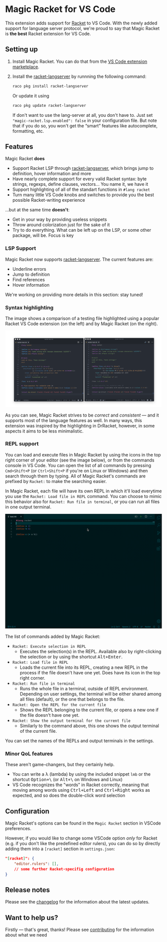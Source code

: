 # Magic Racket for VS Code

This extension adds support for [Racket](http://www.racket-lang.org) to VS Code. With the newly added support for language server protocol, we're proud to say that Magic Racket is **the best** Racket extension for VS Code.

## Setting up

1. Install Magic Racket. You can do that from the [VS Code extension marketplace](https://marketplace.visualstudio.com/items?itemName=evzen-wybitul.magic-racket).
2. Install the [racket-langserver](https://github.com/jeapostrophe/racket-langserver) by runnning the following command:

    ```bash
    raco pkg install racket-langserver
    ```

    Or update it using

    ```bash
    raco pkg update racket-langserver
    ```

    If don't want to use the lang-server at all, you don't have to. Just set `"magic-racket.lsp.enabled": false` in your configuration file. But note that if you do so, you won't get the “smart” features like autocomplete, formatting, etc.

## Features

Magic Racket **does**

- Support Racket LSP through [racket-langserver](https://github.com/jeapostrophe/racket-langserver), which brings jump to definition, hover information and more
- Have nearly complete support for every valid Racket syntax: byte strings, regexps, define clauses, vectors... You name it, we have it
- Support highlighting of all of the standart functions in `#lang racket`
- Turn many little VS Code knobs and switches to provide you the best possible Racket-writing experience

...but at the same time **doesn't**:

- Get in your way by providing useless snippets
- Throw around colorization just for the sake of it
- Try to do everything. What can be left up on the LSP, or some other package, will be. Focus is key

### LSP Support

Magic Racket now supports [racket-langserver](https://github.com/jeapostrophe/racket-langserver). The current features are:

- Underline errors
- Jump to definition
- Find references
- Hover information

We're working on providing more details in this section: stay tuned!

### Syntax highlighting

The image shows a comparison of a testing file highlighted using a popular Racket VS Code extension (on the left) and by Magic Racket (on the right).

![Highlighting comparison](images/magic-vs-other.png)

As you can see, Magic Racket strives to be _correct_ and _consistent_ — and it supports most of the language features as well. In many ways, this extension was inspired by the highlighting in DrRacket, however, in some aspects it aims to be less minimalistic.

### REPL support

You can load and execute files in Magic Racket by using the icons in the top right corner of your editor (see the image below), or from the commands console in VS Code. You can open the list of all commands by pressing <kbd>`Cmd+Shift+P`</kbd> (or <kbd>`Ctrl+Shift+P`</kbd> if you're on Linux or Windows) and then search through them by typing. All of Magic Racket's commands are prefixed by `Racket:` to make the searching easier.

In Magic Racket, each file will have its own REPL in which it'll load everytime you use the `Racket: Load file in REPL` command. You can choose to mimic this behavior also for `Racket: Run file in terminal`, or you can run all files in one output terminal.

![REPL showcase](images/repl.gif)

The list of commands added by Magic Racket:

- `Racket: Execute selection in REPL`
  - Executes the selection(s) in the REPL. Available also by right-clicking the selection or by using the shortcut <kbd>Alt+Enter</kbd>.
- `Racket: Load file in REPL`
  - Loads the current file into its REPL, creating a new REPL in the process if the file doesn't have one yet. Does have its icon in the top right corner.
- `Racket: Run file in terminal`
  - Runs the whole file in a terminal, outside of REPL environment. Depending on user settings, the terminal will be either shared among all files (default), or the one that belongs to the file.
- `Racket: Open the REPL for the current file`
  - Shows the REPL belonging to the current file, or opens a new one if the file doesn't have one yet.
- `Racket: Show the output terminal for the current file`
  - Similarly to the command above, this one shows the output terminal of the current file.

You can set the names of the REPLs and output terminals in the settings.

### Minor QoL features

These aren't game-changers, but they certainly help.

- You can write a λ (lambda) by using the included snippet `lmb` or the shortcut <kbd>Option+\\</kbd> (or <kbd>Alt+\\</kbd> on Windows and Linux)
- VS Code recognizes the "words" in Racket correctly, meaning that moving among words using <kbd>Ctrl+Left</kbd> and <kbd>Ctrl+Right</kbd> works as expected, and so does the double-click word selection

## Configuration

Magic Racket's options can be found in the `Magic Racket` section in VSCode preferences.

However, if you would like to change some VSCode option _only_ for Racket (e.g. if you don't like the predefined editor rulers), you can do so by directly adding them into a `[racket]` section in `settings.json`:

```json
"[racket]": {
    "editor.rulers": [],
    // some further Racket-specifig configuration
}
```

## Release notes

Please see the [changelog](CHANGELOG.md) for the information about the latest updates.

## Want to help us?

Firstly — that's great, thanks!
Please see [contributing](CONTRIBUTING.md) for the information about what we need
